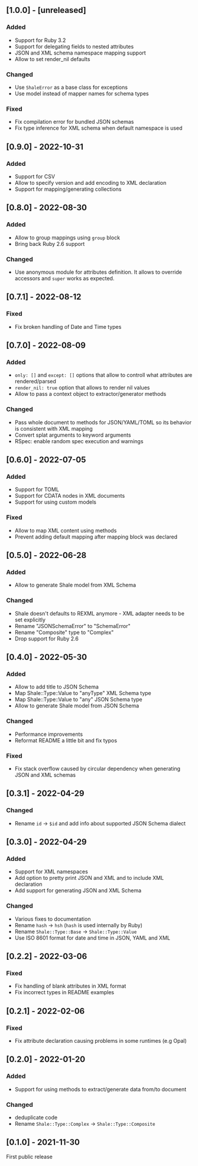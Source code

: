 ## [1.0.0] - [unreleased]

### Added
- Support for Ruby 3.2
- Support for delegating fields to nested attributes
- JSON and XML schema namespace mapping support
- Allow to set render_nil defaults

### Changed
- Use `ShaleError` as a base class for exceptions
- Use model instead of mapper names for schema types

### Fixed
- Fix compilation error for bundled JSON schemas
- Fix type inference for XML schema when default namespace is used

## [0.9.0] - 2022-10-31

### Added
- Support for CSV
- Allow to specify version and add encoding to XML declaration
- Support for mapping/generating collections

## [0.8.0] - 2022-08-30

### Added
- Allow to group mappings using `group` block
- Bring back Ruby 2.6 support

### Changed
- Use anonymous module for attributes definition.
  It allows to override accessors and `super` works as expected.

## [0.7.1] - 2022-08-12

### Fixed
- Fix broken handling of Date and Time types

## [0.7.0] - 2022-08-09

### Added
- `only: []` and `except: []` options that allow to controll what attributes are rendered/parsed
- `render_nil: true` option that allows to render nil values
- Allow to pass a context object to extractor/generator methods

### Changed
- Pass whole document to methods for JSON/YAML/TOML so its behavior is consistent with XML mapping
- Convert splat arguments to keyword arguments
- RSpec: enable random spec execution and warnings

## [0.6.0] - 2022-07-05

### Added
- Support for TOML
- Support for CDATA nodes in XML documents
- Support for using custom models

### Fixed
- Allow to map XML content using methods
- Prevent adding default mapping after mapping block was declared

## [0.5.0] - 2022-06-28

### Added
- Allow to generate Shale model from XML Schema

### Changed
- Shale doesn't defaults to REXML anymore - XML adapter needs to be set explicitly
- Rename "JSONSchemaError" to "SchemaError"
- Rename "Composite" type to "Complex"
- Drop support for Ruby 2.6

## [0.4.0] - 2022-05-30

### Added
- Allow to add title to JSON Schema
- Map Shale::Type::Value to "anyType" XML Schema type
- Map Shale::Type::Value to "any" JSON Schema type
- Allow to generate Shale model from JSON Schema

### Changed
- Performance improvements
- Reformat README a little bit and fix typos

### Fixed
- Fix stack overflow caused by circular dependency when generating JSON and XML schemas

## [0.3.1] - 2022-04-29

### Changed
- Rename `id` -> `$id` and add info about supported JSON Schema dialect

## [0.3.0] - 2022-04-29

### Added
- Support for XML namespaces
- Add option to pretty print JSON and XML and to include XML declaration
- Add support for generating JSON and XML Schema

### Changed
- Various fixes to documentation
- Rename `hash` -> `hsh` (`hash` is used internally by Ruby)
- Rename `Shale::Type::Base` -> `Shale::Type::Value`
- Use ISO 8601 format for date and time in JSON, YAML and XML

## [0.2.2] - 2022-03-06

### Fixed
- Fix handling of blank attributes in XML format
- Fix incorrect types in README examples

## [0.2.1] - 2022-02-06

### Fixed
- Fix attribute declaration causing problems in some runtimes (e.g Opal)

## [0.2.0] - 2022-01-20

### Added
- Support for using methods to extract/generate data from/to document

### Changed
- deduplicate code
- Rename `Shale::Type::Complex` -> `Shale::Type::Composite`

## [0.1.0] - 2021-11-30

First public release
